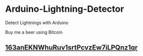 # Arduino-Lightning-Detector
Detect Lightnings with Arduino


Buy me a beer using Bitcoin
## [163anEKNWhuRuv1srtPcvzEw7iLPQnz1qr](bitcoin:163anEKNWhuRuv1srtPcvzEw7iLPQnz1qr)
